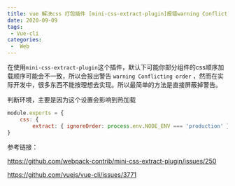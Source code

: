 ```yaml
---
title: vue 解决css 打包插件 [mini-css-extract-plugin]报错warning Conflicting order
date: 2020-09-09
tags:
 - Vue-cli
categories:
 -  Web
---
```


在使用`mini-css-extract-plugin`这个插件，默认下可能你部分组件的css顺序加载顺序可能会不一致，所以会报出警告 `warning Conflicting order` ，然而在实际开发中，很多东西不能按理想去实现。所以最简单的方法是直接屏蔽掉警告。

判断环境，主要是因为这个设置会影响到热加载

```js
module.exports = {
	css: {
		extract: { ignoreOrder: process.env.NODE_ENV === 'production' }
}
```

参考链接：

https://github.com/webpack-contrib/mini-css-extract-plugin/issues/250

https://github.com/vuejs/vue-cli/issues/3771